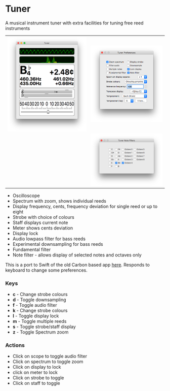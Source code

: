 # Tuner

A musical instrument tuner with extra facilities for tuning free reed
instruments

|     |     |
| --- | --- |
| ![Tuner](https://github.com/billthefarmer/billthefarmer.github.io/blob/master/images/ctuner/Tuner-swift.png) | ![Preferences](https://github.com/billthefarmer/billthefarmer.github.io/blob/master/images/ctuner/Tuner-preferences.png) |
|     | ![Note Filters](https://github.com/billthefarmer/billthefarmer.github.io/blob/master/images/ctuner/Note-filter.png) |

 * Oscilloscope
 * Spectrum with zoom, shows individual reeds
 * Display frequency, cents, frequency deviation for single reed or up to eight
 * Strobe with choice of colours
 * Staff displays current note
 * Meter shows cents deviation
 * Display lock
 * Audio lowpass filter for bass reeds
 * Experimental downsampling for bass reeds
 * Fundamental filter
 * Note filter - allows display of selected notes and octaves only

This is a port to Swift of the old Carbon based app
[here](../mac). Responds to keyboard to change some preferences.

### Keys
 * **c** - Change strobe colours
 * **d** - Toggle downsampling
 * **f** - Toggle audio filter
 * **k** - Change strobe colours
 * **l** - Toggle display lock
 * **m** - Toggle multiple reeds
 * **s** - Toggle strobe/staff display
 * **z** - Toggle Spectrum zoom

### Actions
 * Click on scope to toggle audio filter
 * Click on spectrum to toggle zoom
 * Click on display to lock
 * click on meter to lock
 * Click on strobe to toggle
 * Click on staff to toggle
